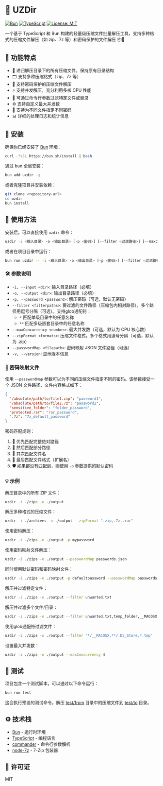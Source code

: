 # 📁 UZDir

[![Bun](https://img.shields.io/badge/Bun-%23000000.svg?style=for-the-badge&logo=bun&logoColor=white)](https://bun.sh/)
[![TypeScript](https://img.shields.io/badge/typescript-%23007ACC.svg?style=for-the-badge&logo=typescript&logoColor=white)](https://www.typescriptlang.org/)
[![License: MIT](https://img.shields.io/badge/License-MIT-yellow.svg?style=for-the-badge)](LICENSE)

一个基于 TypeScript 和 Bun 构建的轻量级压缩文件批量解压工具，支持多种格式的压缩文件解压（如 zip、7z 等）和密码保护的文件解压 📦🔑

## 🌟 功能特点

- 📂 递归解压目录下的所有压缩文件，保持原有目录结构
- 🗂️ 支持多种压缩格式（zip、7z 等）
- 🔐 支持密码保护的压缩文件解压
- ⚡ 支持并发解压，充分利用多核 CPU 性能
- 🚫 可通过命令行参数过滤特定文件或目录
- ⚙️ 支持自定义最大并发数
- 🔑 支持为不同文件指定不同密码
- 📊 详细的处理日志和统计信息

## 🚀 安装

确保你已经安装了 [Bun](https://bun.sh/) 环境：

```bash
curl -fsSL https://bun.sh/install | bash
```

通过 bun 全局安装：

```bash
bun add uzdir -g
```

或者克隆项目并安装依赖：

```bash
git clone <repository-url>
cd uzdir
bun install
```

## 📖 使用方法

安装后，可以直接使用 `uzdir` 命令：

```bash
uzdir -i <输入目录> -o <输出目录> [-p <密码>] [--filter <过滤路径>] [--maxConcurrency <并发数>] [--zipFormat <格式>] [--passwordMap <密码映射文件>]
```

或者在项目目录中运行：

```bash
bun run uzdir -- -i <输入目录> -o <输出目录> [-p <密码>] [--filter <过滤路径>] [--maxConcurrency <并发数>] [--zipFormat <格式>] [--passwordMap <密码映射文件>]
```

### 🛠️ 参数说明

- `-i, --input <dir>`: 输入目录路径（必填）
- `-o, --output <dir>`: 输出目录路径（必填）
- `-p, --password <password>`: 解压密码（可选，默认无密码）
- `--filter <filterpaths>`: 要过滤的文件路径（压缩包内相对路径），多个路径用逗号分隔（可选）。支持glob通配符：
  - `*` 匹配单级目录中的任意名称
  - `**` 匹配多级嵌套目录中的任意名称
- `--maxConcurrency <number>`: 最大并发数（可选，默认为 CPU 核心数）
- `--zipFormat <formats>`: 压缩文件格式，多个格式用逗号分隔（可选，默认为 .zip）
- `--passwordMap <filepath>`: 密码映射 JSON 文件路径（可选）
- `-v, --version`: 显示版本信息

### 🔐 密码映射文件

使用 `--passwordMap` 参数可以为不同的压缩文件指定不同的密码。该参数接受一个 JSON 文件路径，文件内容格式如下：

```json
{
  "/absolute/path/to/file1.zip": "password1",
  "/absolute/path/to/file2.7z": "password2",
  "sensitive_folder": "folder_password",
  "protected.rar": "rar_password",
  ".7z": "7z_default_password"
}
```

密码匹配规则：
1. 🔎 优先匹配完整绝对路径
2. 🧩 然后匹配部分路径
3. 📄 其次匹配文件名
4. 🎯 最后匹配文件格式（扩展名）
5. 🛡️ 如果都没有匹配到，则使用 `-p` 参数提供的默认密码

### 💡 示例

解压目录中的所有 ZIP 文件：

```bash
uzdir -i ./zips -o ./output
```

解压多种格式的压缩文件：

```bash
uzdir -i ./archives -o ./output --zipFormat ".zip,.7z,.rar"
```

使用密码解压：

```bash
uzdir -i ./zips -o ./output -p mypassword
```

使用密码映射文件解压：

```bash
uzdir -i ./zips -o ./output --passwordMap passwords.json
```

同时使用默认密码和密码映射文件：

```bash
uzdir -i ./zips -o ./output -p defaultpassword --passwordMap passwords.json
```

解压并过滤特定文件：

```bash
uzdir -i ./zips -o ./output --filter unwanted.txt
```

解压并过滤多个文件/目录：

```bash
uzdir -i ./zips -o ./output --filter unwanted.txt,temp_folder,__MACOSX
```

使用glob通配符过滤文件：

```bash
uzdir -i ./zips -o ./output --filter "*/__MACOSX,**/.DS_Store,*.tmp"
```

设置最大并发数：

```bash
uzdir -i ./zips -o ./output --maxConcurrency 4
```

## 🧪 测试

项目包含一个测试脚本，可以通过以下命令运行：

```bash
bun run test
```

这会执行预设的测试命令，解压 [test/from](test/from) 目录中的压缩文件到 [test/to](test/to) 目录。

## ⚙️ 技术栈

- [Bun](https://bun.sh/) - 运行时环境
- [TypeScript](https://www.typescriptlang.org/) - 编程语言
- [commander](https://github.com/tj/commander.js/) - 命令行参数解析
- [node-7z](https://github.com/quentinrossetti/node-7z) - 7-Zip 包装器

## 📄 许可证

MIT
